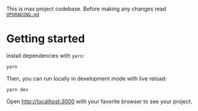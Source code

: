 This is max project codebase. Before making any changes read [`UPGRADING.md`](UPGRADING.md)

# Getting started

Install dependencies with `yarn`:

```bash
yarn
```

Then, you can run locally in development mode with live reload:

```bash
yarn dev
```

Open [http://localhost:3000](http://localhost:3000) with your favorite browser
to see your project.
